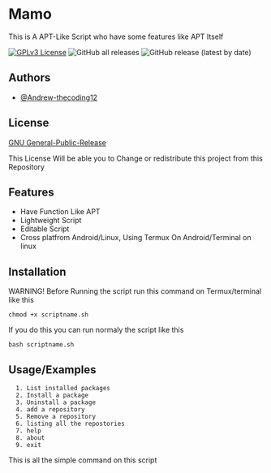 
# Mamo

This is A APT-Like Script who have some features like APT Itself 



[![GPLv3 License](https://img.shields.io/badge/License-GPL%20v3-yellow.svg)](https://opensource.org/licenses/)
![GitHub all releases](https://img.shields.io/github/downloads/Andrew-thecoding12/Mamo/total)
![GitHub release (latest by date)](https://img.shields.io/github/v/release/Andrew-thecoding12/Mamo?color=ffff&label=version)


## Authors

- [@Andrew-thecoding12](https://github.com/Andrew-thecoding12)

## License

[GNU General-Public-Release](https://www.gnu.org/licenses/gpl-3.0.html)

This License Will be able you to Change or redistribute this project from this Repository 
## Features

- Have Function Like APT
- Lightweight Script
- Editable Script
- Cross platfrom Android/Linux,
   Using Termux On Android/Terminal on linux


## Installation

WARNING! Before Running the script run this command on Termux/terminal like this

```chmod +x scriptname.sh```

If you do this you can run normaly the script like this

```bash scriptname.sh```

    
## Usage/Examples

```
  1. List installed packages
  2. Install a package
  3. Uninstall a package
  4. add a repository 
  5. Remove a repository 
  6. listing all the repostories
  7. help
  8. about
  9. exit

```
This is all the simple command on this script 

